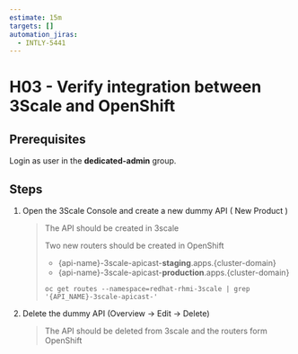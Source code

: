 ```yaml
---
estimate: 15m
targets: []
automation_jiras:
  - INTLY-5441
---
```


# H03 - Verify integration between 3Scale and OpenShift

## Prerequisites

Login as user in the **dedicated-admin** group.

## Steps

1. Open the 3Scale Console and create a new dummy API ( New Product )
   > The API should be created in 3scale
   >
   > Two new routers should be created in OpenShift
   >
   > - {api-name}-3scale-apicast-**staging**.apps.{cluster-domain}
   > - {api-name}-3scale-apicast-**production**.apps.{cluster-domain}
   >
   > ```
   > oc get routes --namespace=redhat-rhmi-3scale | grep '{API_NAME}-3scale-apicast-'
   > ```
2. Delete the dummy API (Overview -> Edit -> Delete)
   > The API should be deleted from 3scale and the routers form OpenShift
